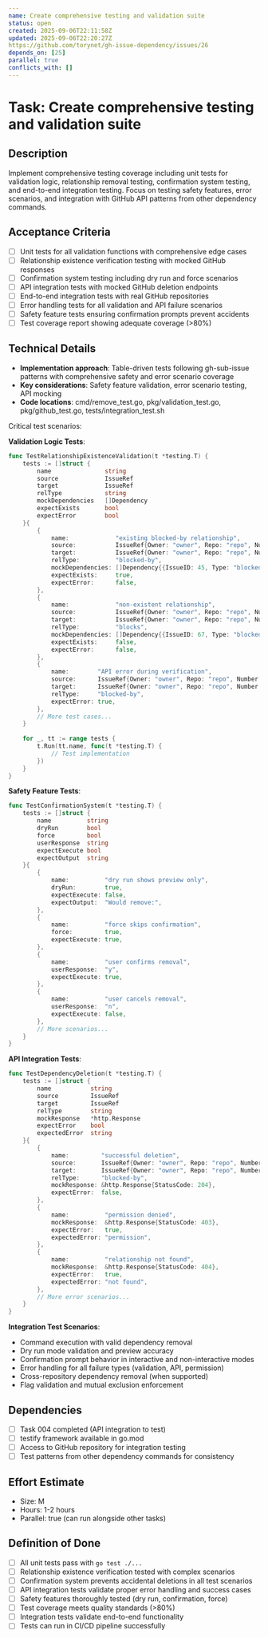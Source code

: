 ```yaml
---
name: Create comprehensive testing and validation suite
status: open
created: 2025-09-06T22:11:58Z
updated: 2025-09-06T22:20:27Z
https://github.com/torynet/gh-issue-dependency/issues/26
depends_on: [25]
parallel: true
conflicts_with: []
---
```


# Task: Create comprehensive testing and validation suite

## Description
Implement comprehensive testing coverage including unit tests for validation logic, relationship removal testing, confirmation system testing, and end-to-end integration testing. Focus on testing safety features, error scenarios, and integration with GitHub API patterns from other dependency commands.

## Acceptance Criteria
- [ ] Unit tests for all validation functions with comprehensive edge cases
- [ ] Relationship existence verification testing with mocked GitHub responses
- [ ] Confirmation system testing including dry run and force scenarios
- [ ] API integration tests with mocked GitHub deletion endpoints
- [ ] End-to-end integration tests with real GitHub repositories
- [ ] Error handling tests for all validation and API failure scenarios
- [ ] Safety feature tests ensuring confirmation prompts prevent accidents
- [ ] Test coverage report showing adequate coverage (>80%)

## Technical Details
- **Implementation approach**: Table-driven tests following gh-sub-issue patterns with comprehensive safety and error scenario coverage
- **Key considerations**: Safety feature validation, error scenario testing, API mocking
- **Code locations**: cmd/remove_test.go, pkg/validation_test.go, pkg/github_test.go, tests/integration_test.sh

Critical test scenarios:

**Validation Logic Tests**:
```go
func TestRelationshipExistenceValidation(t *testing.T) {
    tests := []struct {
        name               string
        source             IssueRef
        target             IssueRef
        relType            string
        mockDependencies   []Dependency
        expectExists       bool
        expectError        bool
    }{
        {
            name:             "existing blocked-by relationship",
            source:           IssueRef{Owner: "owner", Repo: "repo", Number: 123},
            target:           IssueRef{Owner: "owner", Repo: "repo", Number: 45},
            relType:          "blocked-by",
            mockDependencies: []Dependency{{IssueID: 45, Type: "blocked-by"}},
            expectExists:     true,
            expectError:      false,
        },
        {
            name:             "non-existent relationship",
            source:           IssueRef{Owner: "owner", Repo: "repo", Number: 123},
            target:           IssueRef{Owner: "owner", Repo: "repo", Number: 45},
            relType:          "blocks",
            mockDependencies: []Dependency{{IssueID: 67, Type: "blocked-by"}},
            expectExists:     false,
            expectError:      false,
        },
        {
            name:        "API error during verification",
            source:      IssueRef{Owner: "owner", Repo: "repo", Number: 123},
            target:      IssueRef{Owner: "owner", Repo: "repo", Number: 45},
            relType:     "blocked-by",
            expectError: true,
        },
        // More test cases...
    }
    
    for _, tt := range tests {
        t.Run(tt.name, func(t *testing.T) {
            // Test implementation
        })
    }
}
```

**Safety Feature Tests**:
```go
func TestConfirmationSystem(t *testing.T) {
    tests := []struct {
        name          string
        dryRun        bool
        force         bool
        userResponse  string
        expectExecute bool
        expectOutput  string
    }{
        {
            name:          "dry run shows preview only",
            dryRun:        true,
            expectExecute: false,
            expectOutput:  "Would remove:",
        },
        {
            name:          "force skips confirmation",
            force:         true,
            expectExecute: true,
        },
        {
            name:          "user confirms removal",
            userResponse:  "y",
            expectExecute: true,
        },
        {
            name:          "user cancels removal",
            userResponse:  "n",
            expectExecute: false,
        },
        // More scenarios...
    }
}
```

**API Integration Tests**:
```go
func TestDependencyDeletion(t *testing.T) {
    tests := []struct {
        name           string
        source         IssueRef
        target         IssueRef
        relType        string
        mockResponse   *http.Response
        expectError    bool
        expectedError  string
    }{
        {
            name:         "successful deletion",
            source:       IssueRef{Owner: "owner", Repo: "repo", Number: 123},
            target:       IssueRef{Owner: "owner", Repo: "repo", Number: 45},
            relType:      "blocked-by",
            mockResponse: &http.Response{StatusCode: 204},
            expectError:  false,
        },
        {
            name:          "permission denied",
            mockResponse:  &http.Response{StatusCode: 403},
            expectError:   true,
            expectedError: "permission",
        },
        {
            name:          "relationship not found",
            mockResponse:  &http.Response{StatusCode: 404},
            expectError:   true,
            expectedError: "not found",
        },
        // More error scenarios...
    }
}
```

**Integration Test Scenarios**:
- Command execution with valid dependency removal
- Dry run mode validation and preview accuracy
- Confirmation prompt behavior in interactive and non-interactive modes
- Error handling for all failure types (validation, API, permission)
- Cross-repository dependency removal (when supported)
- Flag validation and mutual exclusion enforcement

## Dependencies
- [ ] Task 004 completed (API integration to test)
- [ ] testify framework available in go.mod
- [ ] Access to GitHub repository for integration testing
- [ ] Test patterns from other dependency commands for consistency

## Effort Estimate
- Size: M
- Hours: 1-2 hours
- Parallel: true (can run alongside other tasks)

## Definition of Done
- [ ] All unit tests pass with `go test ./...`
- [ ] Relationship existence verification tested with complex scenarios
- [ ] Confirmation system prevents accidental deletions in all test scenarios
- [ ] API integration tests validate proper error handling and success cases
- [ ] Safety features thoroughly tested (dry run, confirmation, force)
- [ ] Test coverage meets quality standards (>80%)
- [ ] Integration tests validate end-to-end functionality
- [ ] Tests can run in CI/CD pipeline successfully